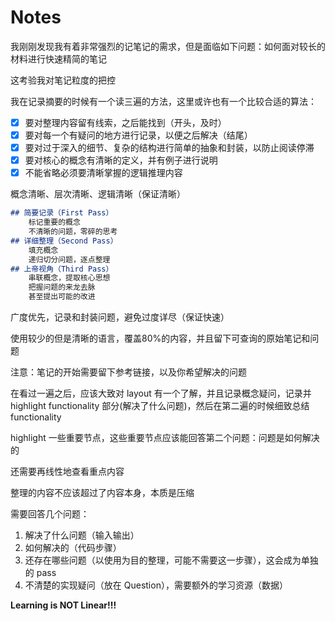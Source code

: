 # Notes

我刚刚发现我有着非常强烈的记笔记的需求，但是面临如下问题：如何面对较长的材料进行快速精简的笔记

这考验我对笔记粒度的把控

我在记录摘要的时候有一个读三遍的方法，这里或许也有一个比较合适的算法：

- [x] 要对整理内容留有线索，之后能找到（开头，及时）
- [x] 要对每一个有疑问的地方进行记录，以便之后解决（结尾）
- [x] 要对过于深入的细节、复杂的结构进行简单的抽象和封装，以防止阅读停滞
- [x] 要对核心的概念有清晰的定义，并有例子进行说明
- [x] 不能省略必须要清晰掌握的逻辑推理内容

概念清晰、层次清晰、逻辑清晰（保证清晰）

```markdown
## 简要记录（First Pass）
	标记重要的概念
	不清晰的问题，零碎的思考
## 详细整理（Second Pass）
	填充概念
	递归切分问题，逐点整理
## 上帝视角（Third Pass）
	串联概念，提取核心思想
	把握问题的来龙去脉
	甚至提出可能的改进
```

广度优先，记录和封装问题，避免过度详尽（保证快速）

使用较少的但是清晰的语言，覆盖80%的内容，并且留下可查询的原始笔记和问题

注意：笔记的开始需要留下参考链接，以及你希望解决的问题





在看过一遍之后，应该大致对 layout 有一个了解，并且记录概念疑问，记录并 highlight functionality 部分(解决了什么问题)，然后在第二遍的时候细致总结 functionality

highlight 一些重要节点，这些重要节点应该能回答第二个问题：问题是如何解决的

还需要再线性地查看重点内容

整理的内容不应该超过了内容本身，本质是压缩

需要回答几个问题：

1. 解决了什么问题（输入输出）
2. 如何解决的（代码步骤）
3. 还存在哪些问题（以使用为目的整理，可能不需要这一步骤），这会成为单独的 pass
4. 不清楚的实现疑问（放在 Question），需要额外的学习资源（数据）

**Learning is NOT Linear!!!**
